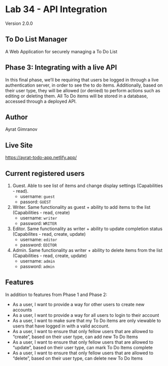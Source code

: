 # Lab 34 - API Integration

Version 2.0.0

## To Do List Manager

A Web Application for securely managing a To Do List

## Phase 3: Integrating with a live API

In this final phase, we’ll be requiring that users be logged in through a live authentication server, in order to see the to do items. Additionally, based on their user type, they will be allowed (or denied) to perform actions such as editing or deleting them. All To Do items will be stored in a database, accessed through a deployed API.

## Author

Ayrat Gimranov

## Live Site

https://ayrat-todo-app.netlify.app/

## Current registered users

1. Guest. Able to see list of items and change display settings (Capabilities - read).
   - username: `guest`
   - passord: `GUEST`
2. Writer. Same functionality as guest + ability to add items to the list (Capabilities - read, create)
   - username: `writer`
   - password: `WRITER`
3. Editor. Same functionality as writer + ability to update completion status (Capabilites - read, create, update)
   - username: `editor`
   - password: `EDITOR`
4. Admin. Same functionality as writer + ability to delete items from the list (Capabilities - read, create, update)
   - username: `admin`
   - password: `admin`

## Features

In addition to features from Phase 1 and Phase 2:

- As a user, I want to provide a way for other users to create new accounts
- As a user, I want to provide a way for all users to login to their account
- As a user, I want to make sure that my To Do items are only viewable to users that have logged in with a valid account.
- As a user, I want to ensure that only fellow users that are allowed to “create”, based on their user type, can add new To Do Items
- As a user, I want to ensure that only fellow users that are allowed to “update”, based on their user type, can mark To Do Items complete
- As a user, I want to ensure that only fellow users that are allowed to “delete”, based on their user type, can delete new To Do Items